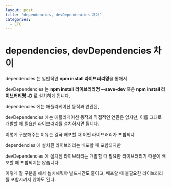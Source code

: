 ```yaml
---
layout: post
title: "dependencies, devDependencies 차이"
categories:
  - ETC
---
```


# dependencies, devDependencies 차이

dependencies 는 일반적인 **npm install 라이브러리명**을 통해서

devDependencies 는 **npm install 라이브러리명 --save-dev** 혹은 **npm install 라이브러리명 -D** 로 설치하게 됩니다.

dependencies 에는 애플리케이션 동작과 연관된,

devDependencies 에는 애플리케이션 동작과 직접적인 연관은 없지만, 이름 그대로 개발할 때 필요한 라이브러리를 설치하시면 됩니다.

이렇게 구분해주는 이유는 결국 배포할 때 어떤 라이브러리가 포함되냐

dependencies 에 설치된 라이브러리는 배포할 때 포함되지만

devDependencies 에 설치된 라이브러리는 개발할 때 필요한 라이브러리기 때문에 배포할 때 포함되지는 않습니다

이렇게 잘 구분을 해서 설치해줘야 빌드시간도 줄이고, 배포할 때 불필요한 라이브러리를 포함시키지 않아도 된다.
